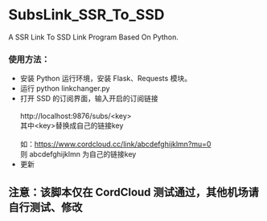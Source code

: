 # SubsLink_SSR_To_SSD
A SSR Link To SSD Link Program Based On Python.

### 使用方法：
- 安装 Python 运行环境，安装 Flask、Requests 模块。
- 运行 python linkchanger.py
- 打开 SSD 的订阅界面，输入开启的订阅链接 <br><br>
  http://localhost:9876/subs/<key\> <br>
  其中<key\>替换成自己的链接key <br><br>
  如：https://www.cordcloud.cc/link/abcdefghijklmn?mu=0 <br>
  则 abcdefghijklmn 为自己的链接key <br>
- 更新

## 注意：该脚本仅在 CordCloud 测试通过，其他机场请自行测试、修改
